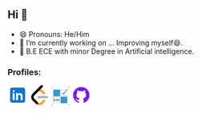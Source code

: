 ## Hi  👋

- 😄 Pronouns: He/Him
- 🔭 I’m currently working on ... Improving myself😄.
- 🌱 B.E ECE with minor Degree in Artificial intelligence.


### Profiles:
<a target="blank" href="https://www.linkedin.com/in/sanjv12/"><img width="40" height="40" src="https://raw.githubusercontent.com/sanjv12/sanjv12/b5538f732b7f62f81afc8a1e35c11149e6fce6e0/linked-in.svg" alt="LinkedIn"/></a>
<a target="blank" href="https://leetcode.com/u/sanjv12/"><img width="40" height="40" src="https://raw.githubusercontent.com/sanjv12/sanjv12/b5538f732b7f62f81afc8a1e35c11149e6fce6e0/leet-code.svg" alt="LeetCode"/></a>
<a target="blank" href="https://www.skillrack.com/faces/resume.xhtml?id=355221&key=0289c4afdaa2271c65d02e46f79942d8b0b1813a"><img width="35" height="35" src="https://raw.githubusercontent.com/sanjv12/sanjv12/b5538f732b7f62f81afc8a1e35c11149e6fce6e0/skill-rack.svg" alt="SkillRack"/></a>
<a target="blank" href="https://github.com/sanjv12"><img width="40" height="40" src="https://raw.githubusercontent.com/sanjv12/sanjv12/b5538f732b7f62f81afc8a1e35c11149e6fce6e0/git-hub.svg" alt="GitHub"/></a>

